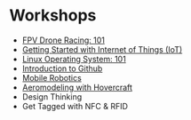 # Workshops
+ [FPV Drone Racing: 101](https://github.com/Team-SDIoT/SDIoT_Events/tree/master/Workshops/FPV-Drone-Racing-101)
+ [Getting Started with Internet of Things (IoT)](https://github.com/Team-SDIoT/SDIoT_Events/tree/master/Workshops/Getting%20Started%20with%20Internet%20of%20Things%20-IoT)
+ [Linux Operating System: 101](https://github.com/Team-SDIoT/SDIoT_Events/tree/master/Workshops/Linux-Operating-System-101)
+ [Introduction to Github](https://github.com/Team-SDIoT/SDIoT_Events/tree/master/Workshops/Introduction-to-Github)
+ [Mobile Robotics](https://github.com/Team-SDIoT/SDIoT_Events/tree/master/Workshops/Mobile%20Robotics)
+ [Aeromodeling with Hovercraft](https://github.com/Team-SDIoT/SDIoT_Events/tree/master/Workshops/Aeromodeling%20with%20Hovercraft)
+ Design Thinking      
+ Get Tagged with NFC & RFID

